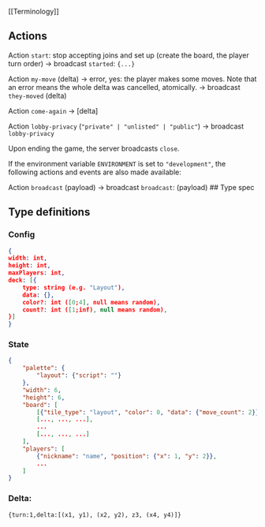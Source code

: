 [[Terminology]]
## Actions
Action `start`: stop accepting joins and set up (create the board, the player turn order)
	-> broadcast `started`: `{...}`

Action `my-move` (delta) -> error, yes: the player makes some moves. Note that an error means the whole delta was cancelled, atomically.
	-> broadcast `they-moved` (delta)
	
Action `come-again` -> \[delta\]

Action `lobby-privacy` (`"private" | "unlisted" | "public"`) -> broadcast `lobby-privacy`

Upon ending the game, the server broadcasts `close`.

If the environment variable `ENVIRONMENT` is set to `"development"`, the following actions and events are also made available:

Action `broadcast` (payload)
	-> broadcast `broadcast`: (payload)
	## Type spec
## Type definitions
### Config
```json
{
width: int,
height: int,
maxPlayers: int,
deck: [{
	type: string (e.g. "Layout"),
	data: {},
	color?: int ([0;4], null means random),
	count?: int ([1;inf), null means random),
}]
}
```

### State
```json
{
	"palette": {
		"layout": {"script": ""}
	},
	"width": 6,
	"height": 6,
	"board": [
		[{"tile_type": "layout", "color": 0, "data": {"move_count": 2}}, ...],
		[..., ..., ...],
		...
		[..., ..., ...]
	],
	"players": [
		{"nickname": "name", "position": {"x": 1, "y": 2}},
		...
	]
}
```

### Delta:
`{turn:1,delta:[(x1, y1), (x2, y2), z3, (x4, y4)]}`